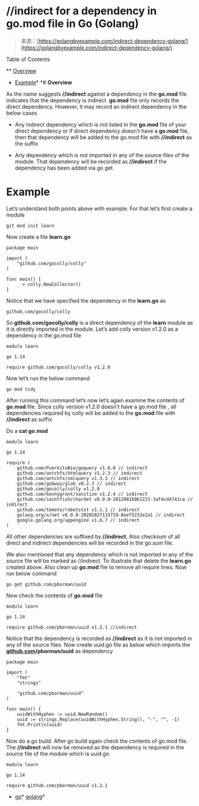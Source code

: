 <!--yml
category: 未分类
date: 2024-10-13 06:29:50
-->

# //indirect for a dependency in go.mod file in Go (Golang)

> 来源：[https://golangbyexample.com/indirect-dependency-golang/](https://golangbyexample.com/indirect-dependency-golang/)

Table of Contents

 **   [Overview](#Overview "Overview")
*   [Example](#Example "Example")*  *# **Overview**

As the name suggests **//indirect** against a dependency in the **go.mod** file indicates that the dependency is indirect. **go.mod** file only records the direct dependency. However, it may record an indirect dependency in the below cases

*   Any indirect dependency which is not listed in the **go.mod** file of your direct dependency or if direct dependency doesn’t have a **go.mod** file, then that dependency will be added to the go.mod file with **//indirect** as the suffix

*   Any dependency which is not imported in any of the source files of the module. That dependency will be recorded as **//indirect** if the dependency has been added via go get.

# **Example**

Let’s understand both points above with example. For that let’s first create a module

```
git mod init learn
```

Now create a file **learn.go**

```
package main

import (
	"github.com/gocolly/colly"
)

func main() {
	_ = colly.NewCollector()
}
```

Notice that we have specified the dependency in the **learn.go** as

```
github.com/gocolly/colly
```

So **github.com/gocolly/colly** is a direct dependency of the **learn** module as it is directly imported in the module. Let’s add colly version v1.2.0 as a dependency in the go.mod file

```
module learn

go 1.14

require	github.com/gocolly/colly v1.2.0
```

Now let’s run the below command

```
go mod tidy
```

After running this command let’s now let’s again examine the contents of **go.mod** file. Since colly version v1.2.0 doesn’t have a go.mod file , all dependencies required by colly will be added to the **go.mod** file with **//indirect** as suffix

Do a **cat go.mod**

```
module learn

go 1.14

require (
	github.com/PuerkitoBio/goquery v1.6.0 // indirect
	github.com/antchfx/htmlquery v1.2.3 // indirect
	github.com/antchfx/xmlquery v1.3.3 // indirect
	github.com/gobwas/glob v0.2.3 // indirect
	github.com/gocolly/colly v1.2.0
	github.com/kennygrant/sanitize v1.2.4 // indirect
	github.com/saintfish/chardet v0.0.0-20120816061221-3af4cd4741ca // indirect
	github.com/temoto/robotstxt v1.1.1 // indirect
	golang.org/x/net v0.0.0-20201027133719-8eef5233e2a1 // indirect
	google.golang.org/appengine v1.6.7 // indirect
)
```

All other dependencies are suffixed by **//indirect**. Also checksum of all direct and indirect dependencies will be recorded in the go.sum file.

We also mentioned that any dependency which is not imported in any of the source file will be marked as //indirect. To illustrate that delete the **learn.go** created above. Also clean up **go.mod** file to remove all require lines. Now run below command

```
go get github.com/pborman/uuid
```

Now check the contents of **go.mod** file

```
module learn

go 1.14

require github.com/pborman/uuid v1.2.1 //indirect
```

Notice that the dependency is recorded as **//indirect** as it is not imported in any of the source files. Now create uuid.go file as below which imports the **[github.com](http://github.com)/pborman/uuid** as dependency

```
package main

import (
	"fmt"
	"strings"

	"github.com/pborman/uuid"
)

func main() {
	uuidWithHyphen := uuid.NewRandom()
	uuid := strings.Replace(uuidWithHyphen.String(), "-", "", -1)
	fmt.Println(uuid)
}
```

Now do a go build. After go build again check the contents of go.mod file. The **//indirect** will now be removed as the dependency is required in the source file of the module which is uuid.go

```
module learn

go 1.14

require github.com/pborman/uuid v1.2.1
```

*   [go](https://golangbyexample.com/tag/go/)*   [golang](https://golangbyexample.com/tag/golang/)*